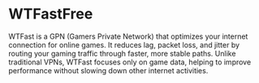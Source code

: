 # WTFastFree
WTFast is a GPN (Gamers Private Network) that optimizes your internet connection for online games. It reduces lag, packet loss, and jitter by routing your gaming traffic through faster, more stable paths. Unlike traditional VPNs, WTFast focuses only on game data, helping to improve performance without slowing down other internet activities.
